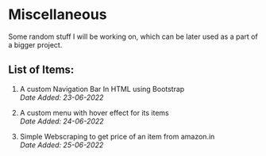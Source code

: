 # Miscellaneous

Some random stuff I will be working on, which can be later used as a part of a bigger project.  

## List of Items:
1) A custom Navigation Bar In HTML using Bootstrap  
*Date Added: 23-06-2022*  

2) A custom menu with hover effect for its items  
*Date Added: 24-06-2022*  

3) Simple Webscraping to get price of an item from amazon.in  
*Date Added: 25-06-2022*
